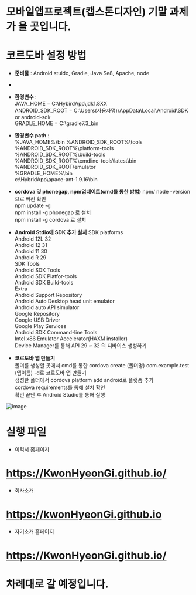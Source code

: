 # 모바일앱프로젝트(캡스톤디자인) 기말 과제가 올 곳입니다.
# 코르도바 설정 방법
 * **준비물** : Android stuido, Gradle, Java Se8, Apache, node  
 * 
 * **환경변수** :  
 JAVA_HOME = C:\HybirdApp\jdk1.8XX  
 ANDROID_SDK_ROOT = C:\Users(사용자명)\AppData\Local\Android\SDK or android-sdk  
 GRADLE_HOME = C:\gradle7.3_bin  
 
 * **환경변수 path** :  
 %JAVA_HOME%\bin
 %ANDROID_SDK_ROOT%\tools  
 %ANDROID_SDK_ROOT%\platform-tools  
 %ANDROID_SDK_ROOT%\build-tools  
 %ANDROID_SDK_ROOT%\cmdline-tools\latest\bin  
 %ANDROID_SDK_ROOT\emulator  
 %GRADLE_HOME%\bin  
 c:\HybridApp\apace-ant-1.9.16\bin  
 
 * **cordova 및 phonegap, npm업데이트(cmd를 통한 방법)**
 npm/ node -version으로 버전 확인  
 npm update -g  
 npm install -g phonegap 로 설치  
 npm install -g cordova  로 설치  
 
 * **Android Stdio에 SDK 추가 설치**
  SDK platforms  
  Android 12L 32  
  Android 12 31  
  Android 11 30  
  Android R 29  
  SDK Tools  
  Android SDK Tools  
  Android SDK Platfor-tools  
  Android SDK Build-tools  
  Extra  
  Android Support Repository  
  Android Auto Desktop head unit emulator  
  Android auto API simulator  
  Google Repository  
  Google USB Driver  
  Google Play Services  
  Android SDK Command-line Tools  
  Intel x86 Emulator Accelerator(HAXM installer)  
  Device Manager를 통해 API 29 ~ 32 의 디바이스 생성하기
 
 * **코르도바 앱 만들기**  
 폴더를 생성할 곳에서 cmd를 통한 cordova create (폴더명) com.example.test (앱이름) -d로 코르도바 앱 만들기  
 생성한 폴더에서 cordova platform add android로 플랫폼 추가  
 cordova requirements를 통해 설치 확인  
 확인 끝난 후 Android Studio를 통해 실행
 
 ![image](https://user-images.githubusercontent.com/101074914/207008906-256685f2-af95-4334-b947-d508adfbc4e5.png)

# 실행 파일
* 이력서 홈페이지
# https://KwonHyeonGi.github.io/
* 회사소개
# https://kwonHyeonGi.github.io
* 자기소개 홈페이지
# https://KwonHyeonGi.github.io/
# 차례대로 갈 예정입니다.
